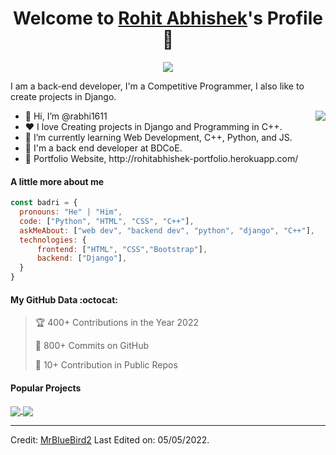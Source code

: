 <p align="center">
  <h1 align="center">Welcome to <a href="https://github.com/MrBlueBird2">Rohit Abhishek</a>'s Profile 👋</h1>
</p>
<p align="center">
  <a align="center" href="https://github.com/DenverCoder1/readme-typing-svg"><img src="https://readme-typing-svg.herokuapp.com?&font=IBM+Plex+Sans&color=F72EE2&size=25&lines=Welcome+to+my+GitHub+Profile!;I'm+a+Back+end+developer;I'm+a+competitive+programmer;I'm+a+Django+developer" /></a>
</p>
<p>I am a back-end developer, I'm a Competitive Programmer, I also like to create projects in Django.</p>
<img align="right" src="https://media.giphy.com/media/M9gbBd9nbDrOTu1Mqx/giphy.gif">
<ul>
  <li>👋 Hi, I’m @rabhi1611</li>
  <li>❤️ I love Creating projects in Django and Programming in C++.</li>
  <li>🌱 I’m currently learning Web Development, C++, Python, and JS.</li>
  <li>💼 I'm a back end developer at BDCoE.</li>
  <li>🧐 Portfolio Website, http://rohitabhishek-portfolio.herokuapp.com/</li>
</ul>

#### A little more about me
```javascript
const badri = {
  pronouns: "He" | "Him",
  code: ["Python", "HTML", "CSS", "C++"],
  askMeAbout: ["web dev", "backend dev", "python", "django", "C++"],
  technologies: {
      frontend: ["HTML", "CSS","Bootstrap"],
      backend: ["Django"],
  }
}
```

#### My GitHub Data :octocat:
> 🏆 400+ Contributions in the Year 2022
 > 
> 📜 800+ Commits on GitHub
 > 
> 🔑 10+ Contribution in Public Repos
 > 

#### Popular Projects
<a href="https://github.com/rabhi1611/rohit-portfolio-django">
  <!-- Change the `github-readme-stats.anuraghazra1.vercel.app` to `github-readme-stats.vercel.app`  -->
  <img align="center" src="https://github-readme-stats.anuraghazra1.vercel.app/api/pin/?username=rabhi1611&repo=blog_App&theme=onedark" />
</a>    
<a href="https://github.com/rabhi1611/blog_App">
  <!-- Change the `github-readme-stats.anuraghazra1.vercel.app` to `github-readme-stats.vercel.app`  -->
  <img align="center" src="https://github-readme-stats.anuraghazra1.vercel.app/api/pin/?username=rabhi1611&repo=rohit-portfolio-django&theme=onedark"/>
</a>

------
Credit: [MrBlueBird2](https://github.com/MrBlueBird2)
Last Edited on: 05/05/2022.
